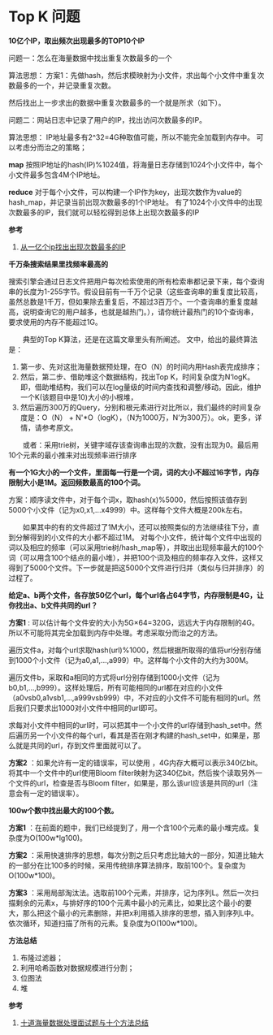 # Top K 问题
**10亿个IP，取出频次出现最多的TOP10个IP**

问题一：怎么在海量数据中找出重复次数最多的一个

算法思想：
方案1：先做hash，然后求模映射为小文件，求出每个小文件中重复次数最多的一个，并记录重复次数。

然后找出上一步求出的数据中重复次数最多的一个就是所求（如下）。

问题二：网站日志中记录了用户的IP，找出访问次数最多的IP。

算法思想：
IP地址最多有2^32=4G种取值可能，所以不能完全加载到内存中。
可以考虑分而治之的策略；

**map** 按照IP地址的hash(IP)%1024值，将海量日志存储到1024个小文件中，每个小文件最多包含4M个IP地址。

**reduce** 对于每个小文件，可以构建一个IP作为key，出现次数作为value的hash_map，并记录当前出现次数最多的1个IP地址。
有了1024个小文件中的出现次数最多的IP，我们就可以轻松得到总体上出现次数最多的IP

**参考**
1. [从一亿个ip找出出现次数最多的IP](https://blog.csdn.net/qq_23100787/article/details/80392135)

**千万条搜索结果里找频率最高的**

搜索引擎会通过日志文件把用户每次检索使用的所有检索串都记录下来，每个查询串的长度为1-255字节。假设目前有一千万个记录（这些查询串的重复度比较高，虽然总数是1千万，但如果除去重复后，不超过3百万个。一个查询串的重复度越高，说明查询它的用户越多，也就是越热门。），请你统计最热门的10个查询串，要求使用的内存不能超过1G。

　　典型的Top K算法，还是在这篇文章里头有所阐述。 文中，给出的最终算法是：
1. 第一步、先对这批海量数据预处理，在O（N）的时间内用Hash表完成排序；
2. 然后，第二步、借助堆这个数据结构，找出Top K，时间复杂度为N‘logK。 即，借助堆结构，我们可以在log量级的时间内查找和调整/移动。因此，维护一个K(该题目中是10)大小的小根堆，
3. 然后遍历300万的Query，分别和根元素进行对比所以，我们最终的时间复杂度是：O（N） + N'*O（logK），（N为1000万，N’为300万）。ok，更多，详情，请参考原文。

　　或者：采用trie树，关键字域存该查询串出现的次数，没有出现为0。最后用10个元素的最小推来对出现频率进行排序

**有一个1G大小的一个文件，里面每一行是一个词，词的大小不超过16字节，内存限制大小是1M。返回频数最高的100个词。**

方案：顺序读文件中，对于每个词x，取hash(x)%5000，然后按照该值存到5000个小文件（记为x0,x1,...x4999）中。这样每个文件大概是200k左右。

　　如果其中的有的文件超过了1M大小，还可以按照类似的方法继续往下分，直到分解得到的小文件的大小都不超过1M。 对每个小文件，统计每个文件中出现的词以及相应的频率（可以采用trie树/hash_map等），并取出出现频率最大的100个词（可以用含100个结点的最小堆），并把100个词及相应的频率存入文件，这样又得到了5000个文件。下一步就是把这5000个文件进行归并（类似与归并排序）的过程了。

**给定a、b两个文件，各存放50亿个url，每个url各占64字节，内存限制是4G，让你找出a、b文件共同的url？**

**方案1** : 可以估计每个文件安的大小为5G×64=320G，远远大于内存限制的4G。所以不可能将其完全加载到内存中处理。考虑采取分而治之的方法。

遍历文件a，对每个url求取hash(url)%1000，然后根据所取得的值将url分别存储到1000个小文件（记为a0,a1,...,a999）中。这样每个小文件的大约为300M。

遍历文件b，采取和a相同的方式将url分别存储到1000小文件（记为b0,b1,...,b999）。这样处理后，所有可能相同的url都在对应的小文件（a0vsb0,a1vsb1,...,a999vsb999）中，不对应的小文件不可能有相同的url。然后我们只要求出1000对小文件中相同的url即可。

求每对小文件中相同的url时，可以把其中一个小文件的url存储到hash_set中。然后遍历另一个小文件的每个url，看其是否在刚才构建的hash_set中，如果是，那么就是共同的url，存到文件里面就可以了。

**方案2** ：如果允许有一定的错误率，可以使用 ，4G内存大概可以表示340亿bit。将其中一个文件中的url使用Bloom filter映射为这340亿bit，然后挨个读取另外一个文件的url，检查是否与Bloom filter，如果是，那么该url应该是共同的url（注意会有一定的错误率）。

**100w个数中找出最大的100个数。**

**方案1** ：在前面的题中，我们已经提到了，用一个含100个元素的最小堆完成。复杂度为O(100w*lg100)。

**方案2** ：采用快速排序的思想，每次分割之后只考虑比轴大的一部分，知道比轴大的一部分在比100多的时候，采用传统排序算法排序，取前100个。复杂度为O(100w*100)。

**方案3** ：采用局部淘汰法。选取前100个元素，并排序，记为序列L。然后一次扫描剩余的元素x，与排好序的100个元素中最小的元素比，如果比这个最小的要大，那么把这个最小的元素删除，并把x利用插入排序的思想，插入到序列L中。依次循环，知道扫描了所有的元素。复杂度为O(100w*100)。

**方法总结**
1. 布隆过滤器；
2. 利用哈希函数对数据规模进行分割；
3. 位图法
4. 堆

**参考**
1. [十道海量数据处理面试题与十个方法总结](https://cloud.tencent.com/developer/article/1064552)
